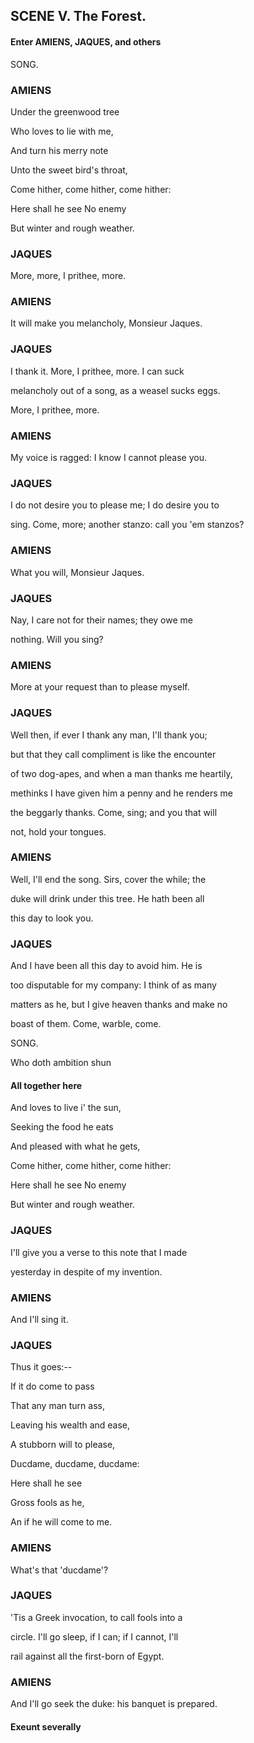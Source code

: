 ## SCENE V. The Forest.
#### Enter AMIENS, JAQUES, and others
SONG.

### AMIENS
Under the greenwood tree

Who loves to lie with me,

And turn his merry note

Unto the sweet bird's throat,

Come hither, come hither, come hither:

Here shall he see No enemy

But winter and rough weather.

### JAQUES
More, more, I prithee, more.

### AMIENS
It will make you melancholy, Monsieur Jaques.

### JAQUES
I thank it. More, I prithee, more. I can suck

melancholy out of a song, as a weasel sucks eggs.

More, I prithee, more.

### AMIENS
My voice is ragged: I know I cannot please you.

### JAQUES
I do not desire you to please me; I do desire you to

sing. Come, more; another stanzo: call you 'em stanzos?

### AMIENS
What you will, Monsieur Jaques.

### JAQUES
Nay, I care not for their names; they owe me

nothing. Will you sing?

### AMIENS
More at your request than to please myself.

### JAQUES
Well then, if ever I thank any man, I'll thank you;

but that they call compliment is like the encounter

of two dog-apes, and when a man thanks me heartily,

methinks I have given him a penny and he renders me

the beggarly thanks. Come, sing; and you that will

not, hold your tongues.

### AMIENS
Well, I'll end the song. Sirs, cover the while; the

duke will drink under this tree. He hath been all

this day to look you.

### JAQUES
And I have been all this day to avoid him. He is

too disputable for my company: I think of as many

matters as he, but I give heaven thanks and make no

boast of them. Come, warble, come.

SONG.

Who doth ambition shun

#### All together here
And loves to live i' the sun,

Seeking the food he eats

And pleased with what he gets,

Come hither, come hither, come hither:

Here shall he see No enemy

But winter and rough weather.

### JAQUES
I'll give you a verse to this note that I made

yesterday in despite of my invention.

### AMIENS
And I'll sing it.

### JAQUES
Thus it goes:--

If it do come to pass

That any man turn ass,

Leaving his wealth and ease,

A stubborn will to please,

Ducdame, ducdame, ducdame:

Here shall he see

Gross fools as he,

An if he will come to me.

### AMIENS
What's that 'ducdame'?

### JAQUES
'Tis a Greek invocation, to call fools into a

circle. I'll go sleep, if I can; if I cannot, I'll

rail against all the first-born of Egypt.

### AMIENS
And I'll go seek the duke: his banquet is prepared.

#### Exeunt severally
